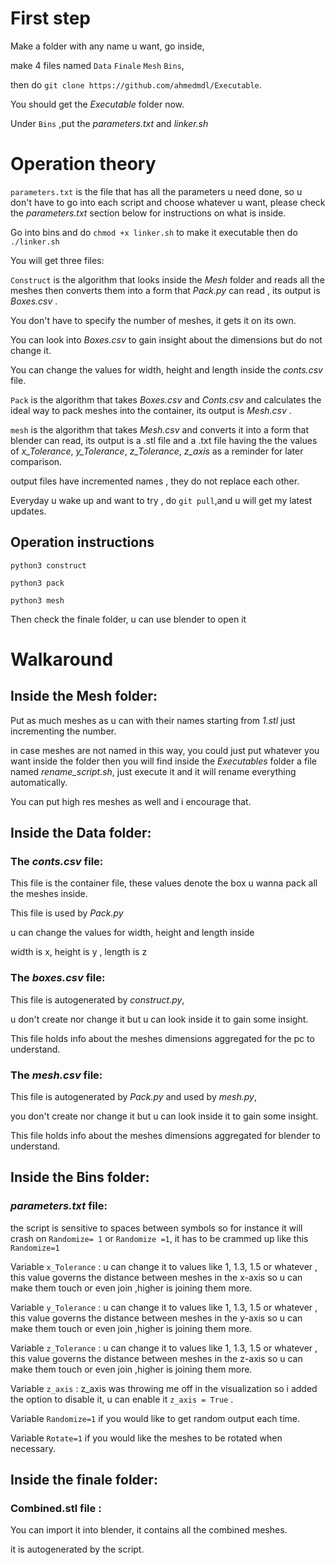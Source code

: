 # First step
Make a folder with any name u want, go inside,

make 4 files named `Data` `Finale` `Mesh` `Bins`,

then do `git clone https://github.com/ahmedmdl/Executable`.

You should get the *Executable* folder now.

Under `Bins` ,put the *parameters.txt* and *linker.sh*

# Operation theory
`parameters.txt` is the file that has all the parameters u need done, so u don't have to go into each script and choose whatever u want, please check the *parameters.txt* section below for instructions on what is inside.

Go into bins and do `chmod +x linker.sh` to make it executable then do `./linker.sh`

You will get three files:

`Construct` is the algorithm that looks inside the *Mesh* folder and reads all the meshes then converts them into a form that *Pack.py* can read , its output is *Boxes.csv* .

You don't have to specify the number of meshes, it gets it on its own.

You can look into *Boxes.csv* to gain insight about the dimensions but do not change it.

You can change the values for width, height and length inside the *conts.csv* file.

`Pack` is the algorithm that takes *Boxes.csv* and *Conts.csv* and calculates the ideal way to pack meshes into the container, its output is *Mesh.csv* .

`mesh` is the algorithm that takes *Mesh.csv* and converts it into a form that blender can read,  its output is a .stl file and a .txt file having the the values of *x_Tolerance*, *y_Tolerance*, *z_Tolerance*, *z_axis* as a reminder for later comparison.

output files have incremented names , they do not replace each other.

Everyday u wake up and want to try , do `git pull`,and u will get my latest updates.



## Operation instructions
`python3 construct`

`python3 pack`

`python3 mesh`

Then check the finale folder, u can use blender to open it 

# Walkaround
## Inside the Mesh folder:
  Put as much meshes as u can with their names starting from *1.stl* just incrementing the number.
  
  in case meshes are not named in this way, you could just put whatever you want inside the folder then you will find inside the *Executables* folder a file named *rename_script.sh*, just execute it and it will rename everything automatically.
  
  You can put high res meshes as well and i encourage that.


## Inside the Data folder:
 ### The *conts.csv* file:
   This file is the container file, these values denote the box u wanna pack all the meshes inside.
   
   This file is used by *Pack.py*
   
   u can change the values for width, height and length inside
   
   width is x, height is y , length is z
      
 ### The *boxes.csv* file:
   This file is autogenerated by *construct.py*, 
   
   u don't create nor change it but u can look inside it to gain some insight.
   
   This file holds info about the meshes dimensions aggregated for the pc to understand.
       
 ### The *mesh.csv* file:
   This file is autogenerated by *Pack.py* and used by *mesh.py*,
   
   you don't create nor change it but u can look inside it to gain some insight.
   
   This file holds info about the  meshes dimensions aggregated for blender to understand.
 
  

## Inside the Bins folder:

   ### *parameters.txt* file: 
the script is sensitive to spaces between symbols so for instance it will crash on `Randomize= 1` or `Randomize =1`, it has to be crammed up like this `Randomize=1`  
   
Variable `x_Tolerance` : u can change it to values like 1, 1.3, 1.5 or whatever , this value governs the distance between meshes in the x-axis so u can make them touch or even join ,higher is joining them more. 

Variable `y_Tolerance` : u can change it to values like 1, 1.3, 1.5 or whatever , this value governs the distance between meshes in the y-axis so u can make them touch or even join ,higher is joining them more.

Variable `z_Tolerance` : u can change it to values like 1, 1.3, 1.5 or whatever , this value governs the distance between meshes in the z-axis so u can make them touch or even join ,higher is joining them more. 

Variable `z_axis` : z_axis was throwing me off in the visualization so i added the option to disable it, u can enable it `z_axis = True` . 
  
 Variable `Randomize=1` if you would like to get random output each time.  
 
 Variable `Rotate=1` if you would like the meshes to be rotated when necessary.
 
 ## Inside the finale folder:
### Combined.stl file :
   You can import it into blender, it contains all the combined meshes.
   
   it is autogenerated by the script. 
